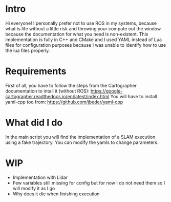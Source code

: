 # Intro

Hi everyone! I personally prefer not to use ROS in my systems, because what is life without a little risk and throwing your compute out the window because the documentation for what you need is non-existent.
This implementation is fully in C++ and CMake and I used YAML instead of Lua files for configuration purposes because I was unable to identify how to use the lua files properly.

# Requirements

First of all, you have to follow the steps from the Cartographer documentation to intall it (without ROS): https://google-cartographer.readthedocs.io/en/latest/index.html
You will have to install yaml-cpp too from: https://github.com/jbeder/yaml-cpp

# What did I do

In the main script you will find the implementation of a SLAM execution using a fake trajectory. You can modify the yamls to change parameters. 

# WIP

- Implementation with Lidar
- Few variables still missing for config but for now I do not need them so I will modify it as I go
- Why does it die when finishing execution

